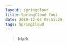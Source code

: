```yaml
---
layout: springcloud
title: SpringCloud Zuul
date: 2018-12-04 09:51:29
tags: SpringCloud
---
```


> Mark

